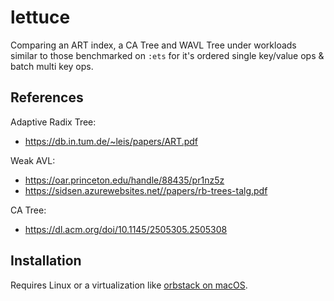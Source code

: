 # lettuce

Comparing an ART index, a CA Tree and WAVL Tree under workloads similar to those benchmarked on `:ets`
for it's ordered single key/value ops & batch multi key ops.

## References
Adaptive Radix Tree:
- https://db.in.tum.de/~leis/papers/ART.pdf

Weak AVL:
- https://oar.princeton.edu/handle/88435/pr1nz5z
- https://sidsen.azurewebsites.net//papers/rb-trees-talg.pdf

CA Tree:
- https://dl.acm.org/doi/10.1145/2505305.2505308

## Installation
Requires Linux or a virtualization like [orbstack on macOS](https://docs.orbstack.dev/machines/).
